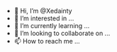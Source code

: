 - 👋 Hi, I’m @Xedainty
- 👀 I’m interested in ...
- 🌱 I’m currently learning ...
- 💞️ I’m looking to collaborate on ...
- 📫 How to reach me ...

<!---
Xedainty/Xedainty is a ✨ special ✨ repository because its `README.md` (this file) appears on your GitHub profile.
You can click the Preview link to take a look at your changes.
--->
